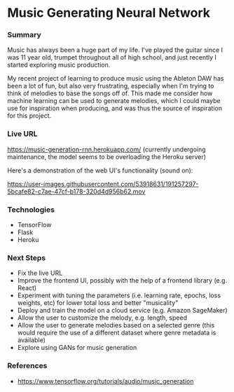 # Music Generating Neural Network

### Summary

Music has always been a huge part of my life. I've played the guitar since I was 11 year old, trumpet throughout all of high school, and just recently I started exploring music production.

My recent project of learning to produce music using the Ableton DAW has been a lot of fun, but also very frustrating, especially when I'm trying to think of melodies to base the songs off of. This made me consider how machine learning can be used to generate melodies, which I could maybe use for inspiration when producing, and was thus the source of inspiration for this project.

### Live URL

https://music-generation-rnn.herokuapp.com/ (currently undergoing maintenance, the model seems to be overloading the Heroku server)

Here's a demonstration of the web UI's functionality (sound on):

https://user-images.githubusercontent.com/53918631/191257297-5bcafe82-c7ae-47cf-b178-320d4d956b62.mov

### Technologies

- TensorFlow
- Flask
- Heroku

### Next Steps

- Fix the live URL
- Improve the frontend UI, possibly with the help of a frontend library (e.g. React)
- Experiment with tuning the parameters (i.e. learning rate, epochs, loss weights, etc) for lower total loss and better "musicality"
- Deploy and train the model on a cloud service (e.g. Amazon SageMaker)
- Allow the user to customize the melody, e.g. length, speed
- Allow the user to generate melodies based on a selected genre (this would require the use of a different dataset where genre metadata is available)
- Explore using GANs for music generation

### References

- https://www.tensorflow.org/tutorials/audio/music_generation
